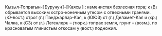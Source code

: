 ---
---

Кызыл-Топрагын-⟦Бурунун⟧-⟦Каясы⟧
: каменистая безлесная гора; к ⦅В⦆ обрывается высоким остро-конечным утесом с отвесными гранями. ⦅Ю-вост.⦆ отрог ⦅г.⦆ Панджарлар-Кая, к ⦅ЮЮЗ⦆ от ⦅г.⦆ Деламет-Кая и ⦅хр.⦆ Чалка, к ⦅СЗ⦆ от ⦅г.⦆ Легенлерu – ⦅тюрк.⦆ топрах земля, грунт – ⦅возм.⦆, по красноватым глинистым откосам у ⦅вост.⦆ подножия.
